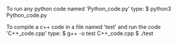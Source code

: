 To run any python code named 'Python_code.py' type:
$ python3 Python_code.py

To compile a c++ code in a file named 'test' and run the code 'C++_code.cpp' type:
$ g++ -o test C++_code.cpp
$ ./test
